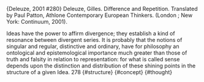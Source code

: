 ﻿{Deleuze, 2001 #280}
Deleuze, Gilles. Difference and Repetition. Translated by Paul Patton, Athlone Contemporary European Thinkers. (London ; New York: Continuum, 2001).

Ideas have the power to affirm divergence; they establish a kind of resonance between divergent series. It is probably that the notions of singular and regular, distinctive and ordinary, have for philosophy an ontological and epistemological importance much greater than those of truth and falsity in relation to representation: for what is called sense  depends upon the distinction and distribution of these shining points in the structure of a given Idea. 278 {#structure} {#concept} {#thought}
